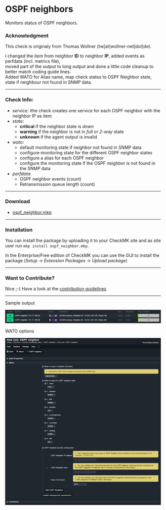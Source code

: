 # OSPF neighbors

Monitors status of OSPF neighbors.

### Acknowledgment 
This check is originaly from Thomas Wollner (tw[at]wollner-net[dot]de).

I changed the *item* from neighbor **ID** to neighbor **IP**, added events as perfdata (incl. metrics file),\
moved part of the output to long output and done a little code cleanup to better match coding guide lines.\
Added WATO for Alias name, map check states to OSPF Neighbor state, state if neighbour not found in SNMP data.

---
### Check Info:

* *service*: ithe check creates one service for each OSPF neighbor with the neighbor IP as item
* *state*: 
    * **critical** if the neighbor state is *down*
    * **warning** if the neighbor is not in *full* or *2-way* state
    * **unknown** if the agent output is invalid
* *wato*: 
    * default monitoring state if neighbor not found in SNMP data
    * configure monitoring state for the different OSPF neighbor states
    * configure a alias for each OSPF neighbor
    * configure the monitoring state if the OSPF neighbor is not found in the SNMP data
* *perfdata*:
    * OSPF neighbor events (count)
    * Retransmission queue length (count)

---
### Download
* [ospf_neighbor.mkp](https://thl-cmk.hopto.org/gitlab/checkmk/vendor-independent/ospf_neighbor/-/raw/master/ospf_neighbor.mkp "Download the MKP file")
                        
---
### Installation

You can install the package by uploading it to your CheckMK site and as site user run `mkp install ospf_neighbor.mkp`.


In the Enterprise/Free edition of CheckMK you can use the GUI to install the package (_Setup_ -> _Extension Packages_ -> _Upload package_)

---
### Want to Contribute?
Nice ;-) Have a look at the [contribution guidelines](CONTRIBUTING.md "Contributing")

---

Sample output

![sample output](/doc/sample.png?raw=true "sample output")

WATO options

![WATO options](/doc/wato.png?raw=true "WATO options")
